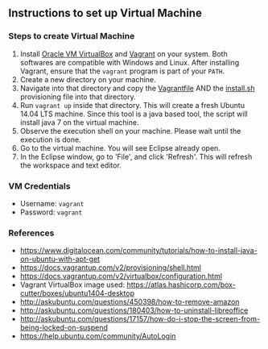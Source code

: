 ## Instructions to set up Virtual Machine  


### Steps to create Virtual Machine  
1. Install [Oracle VM VirtualBox](https://www.virtualbox.org/wiki/Downloads) and [Vagrant](https://www.vagrantup.com/downloads.html) on your system. Both softwares are compatible with Windows and Linux. After installing Vagrant, ensure that the `vagrant` program is part of your `PATH`.
2. Create a new directory on your machine.
3. Navigate into that directory and copy the [Vagrantfile](https://github.com/SoftwareEngineeringToolDemos/ICSE-2012-GraPacc/blob/master/build-vm/Vagrantfile) AND the [install.sh](https://github.com/SoftwareEngineeringToolDemos/ICSE-2012-GraPacc/blob/master/build-vm/install.sh) provisioning file into that directory.
4. Run `vagrant up` inside that directory. This will create a fresh Ubuntu 14.04 LTS machine. Since this tool is a java based tool, the script will install java 7 on the virtual machine.
5. Observe the execution shell on your machine. Please wait until the execution is done.
6. Go to the virtual machine. You will see Eclipse already open.
7. In the Eclipse window, go to 'File', and click 'Refresh'. This will refresh the workspace and text editor.

### VM Credentials
* Username: `vagrant`
* Password: `vagrant`  

### References
* https://www.digitalocean.com/community/tutorials/how-to-install-java-on-ubuntu-with-apt-get
* https://docs.vagrantup.com/v2/provisioning/shell.html
* https://docs.vagrantup.com/v2/virtualbox/configuration.html
* Vagrant VirtualBox image used: https://atlas.hashicorp.com/box-cutter/boxes/ubuntu1404-desktop
* http://askubuntu.com/questions/450398/how-to-remove-amazon
* http://askubuntu.com/questions/180403/how-to-uninstall-libreoffice
* http://askubuntu.com/questions/17157/how-do-i-stop-the-screen-from-being-locked-on-suspend
* https://help.ubuntu.com/community/AutoLogin
